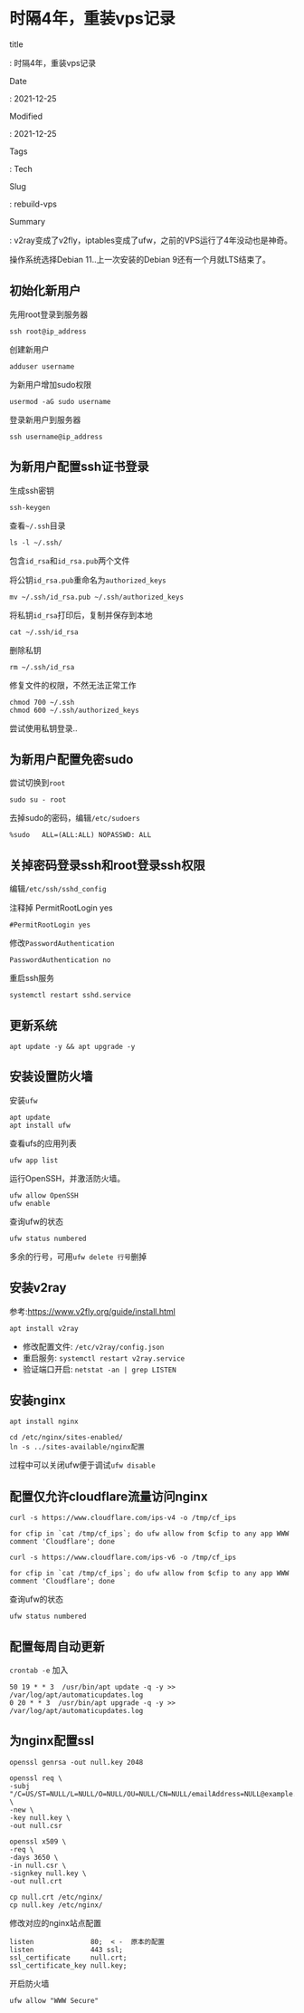 # 时隔4年，重装vps记录

title

:   时隔4年，重装vps记录

Date

:   2021-12-25

Modified

:   2021-12-25

Tags

:   Tech

Slug

:   rebuild-vps

Summary

:   v2ray变成了v2fly，iptables变成了ufw，之前的VPS运行了4年没动也是神奇。

操作系统选择Debian 11..上一次安装的Debian 9还有一个月就LTS结束了。

## 初始化新用户

先用root登录到服务器

    ssh root@ip_address

创建新用户

    adduser username

为新用户增加sudo权限

    usermod -aG sudo username

登录新用户到服务器

    ssh username@ip_address

## 为新用户配置ssh证书登录

生成ssh密钥

    ssh-keygen

查看`~/.ssh`目录

    ls -l ~/.ssh/

包含`id_rsa`和`id_rsa.pub`两个文件

将公钥`id_rsa.pub`重命名为`authorized_keys`

    mv ~/.ssh/id_rsa.pub ~/.ssh/authorized_keys

将私钥`id_rsa`打印后，复制并保存到本地

    cat ~/.ssh/id_rsa

删除私钥

    rm ~/.ssh/id_rsa

修复文件的权限，不然无法正常工作

    chmod 700 ~/.ssh
    chmod 600 ~/.ssh/authorized_keys

尝试使用私钥登录..

## 为新用户配置免密sudo

尝试切换到`root`

    sudo su - root

去掉sudo的密码，编辑`/etc/sudoers`

    %sudo   ALL=(ALL:ALL) NOPASSWD: ALL

## 关掉密码登录ssh和root登录ssh权限

编辑`/etc/ssh/sshd_config`

注释掉 PermitRootLogin yes

    #PermitRootLogin yes

修改`PasswordAuthentication`

    PasswordAuthentication no

重启ssh服务

    systemctl restart sshd.service

## 更新系统

    apt update -y && apt upgrade -y

## 安装设置防火墙

安装`ufw`

    apt update
    apt install ufw

查看ufs的应用列表

    ufw app list

运行OpenSSH，并激活防火墙。

    ufw allow OpenSSH
    ufw enable

查询ufw的状态

    ufw status numbered

多余的行号，可用`ufw delete 行号`删掉

## 安装v2ray

参考:<https://www.v2fly.org/guide/install.html>

    apt install v2ray

-   修改配置文件: `/etc/v2ray/config.json`
-   重启服务: `systemctl restart v2ray.service`
-   验证端口开启: `netstat -an | grep LISTEN`

## 安装nginx

    apt install nginx

    cd /etc/nginx/sites-enabled/
    ln -s ../sites-available/nginx配置

过程中可以关闭ufw便于调试`ufw disable`

## 配置仅允许cloudflare流量访问nginx

    curl -s https://www.cloudflare.com/ips-v4 -o /tmp/cf_ips

    for cfip in `cat /tmp/cf_ips`; do ufw allow from $cfip to any app WWW comment 'Cloudflare'; done

    curl -s https://www.cloudflare.com/ips-v6 -o /tmp/cf_ips

    for cfip in `cat /tmp/cf_ips`; do ufw allow from $cfip to any app WWW comment 'Cloudflare'; done

查询ufw的状态

    ufw status numbered

## 配置每周自动更新

`crontab -e` 加入

    50 19 * * 3  /usr/bin/apt update -q -y >> /var/log/apt/automaticupdates.log
    0 20 * * 3  /usr/bin/apt upgrade -q -y >> /var/log/apt/automaticupdates.log

## 为nginx配置ssl

    openssl genrsa -out null.key 2048

    openssl req \
    -subj "/C=US/ST=NULL/L=NULL/O=NULL/OU=NULL/CN=NULL/emailAddress=NULL@example.com" \
    -new \
    -key null.key \
    -out null.csr

    openssl x509 \
    -req \
    -days 3650 \
    -in null.csr \
    -signkey null.key \
    -out null.crt

    cp null.crt /etc/nginx/
    cp null.key /etc/nginx/

修改对应的nginx站点配置

    listen              80;  < -  原本的配置
    listen              443 ssl;
    ssl_certificate     null.crt;
    ssl_certificate_key null.key;

开启防火墙

    ufw allow "WWW Secure"
